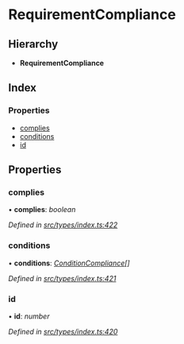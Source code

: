 # RequirementCompliance

## Hierarchy

* **RequirementCompliance**

## Index

### Properties

* [complies](requirementcompliance.md#complies)
* [conditions](requirementcompliance.md#conditions)
* [id](requirementcompliance.md#id)

## Properties

### complies

• **complies**: _boolean_

_Defined in_ [_src/types/index.ts:422_](https://github.com/PolymathNetwork/polymesh-sdk/blob/a0872cf4/src/types/index.ts#L422)

### conditions

• **conditions**: [_ConditionCompliance_](conditioncompliance.md)_\[\]_

_Defined in_ [_src/types/index.ts:421_](https://github.com/PolymathNetwork/polymesh-sdk/blob/a0872cf4/src/types/index.ts#L421)

### id

• **id**: _number_

_Defined in_ [_src/types/index.ts:420_](https://github.com/PolymathNetwork/polymesh-sdk/blob/a0872cf4/src/types/index.ts#L420)


